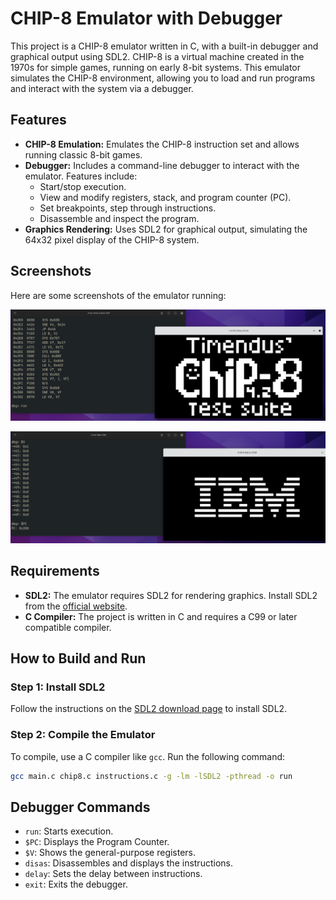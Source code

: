 # CHIP-8 Emulator with Debugger

This project is a CHIP-8 emulator written in C, with a built-in debugger and graphical output using SDL2. CHIP-8 is a virtual machine created in the 1970s for simple games, running on early 8-bit systems. This emulator simulates the CHIP-8 environment, allowing you to load and run programs and interact with the system via a debugger.

## Features

- **CHIP-8 Emulation:** Emulates the CHIP-8 instruction set and allows running classic 8-bit games.
- **Debugger:** Includes a command-line debugger to interact with the emulator. Features include:
  - Start/stop execution.
  - View and modify registers, stack, and program counter (PC).
  - Set breakpoints, step through instructions.
  - Disassemble and inspect the program.
- **Graphics Rendering:** Uses SDL2 for graphical output, simulating the 64x32 pixel display of the CHIP-8 system.

## Screenshots

Here are some screenshots of the emulator running:

![Screenshot 1](chip-ss1.png)

![Screenshot 2](chip-ss2.png)

## Requirements

- **SDL2:** The emulator requires SDL2 for rendering graphics. Install SDL2 from the [official website](https://www.libsdl.org/download-2.0.php).
- **C Compiler:** The project is written in C and requires a C99 or later compatible compiler.

## How to Build and Run

### Step 1: Install SDL2

Follow the instructions on the [SDL2 download page](https://www.libsdl.org/download-2.0.php) to install SDL2.

### Step 2: Compile the Emulator

To compile, use a C compiler like `gcc`. Run the following command:

```bash
gcc main.c chip8.c instructions.c -g -lm -lSDL2 -pthread -o run
```
## Debugger Commands
- `run`: Starts execution.
- `$PC`: Displays the Program Counter.
- `$V`: Shows the general-purpose registers.
- `disas`: Disassembles and displays the instructions.
- `delay`: Sets the delay between instructions.
- `exit`: Exits the debugger.
